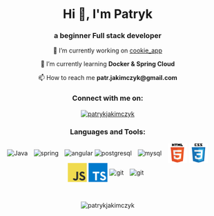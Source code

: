 
<h1 align="center">Hi 👋, I'm Patryk</h1>
<h3 align="center">a beginner Full stack developer</h3>

<p align="center">
    🔭 I’m currently working on <a href="https://github.com/patrykjakimczyk/cookie_app">cookie_app</a>
</p>

<p align="center">
    🌱 I’m currently learning <b>Docker & Spring Cloud</b>
</p>

<p align="center">
    📫 How to reach me <b>patr.jakimczyk@gmail.com</b>
</p>

<h3 align="center">Connect with me on:</h3>

<div align="center">
    <p align="center">
    <a href="https://linkedin.com/in/patryk-jakimczyk-31a434211/" target="blank"><img align="center" src="https://raw.githubusercontent.com/rahuldkjain/github-profile-readme-generator/master/src/images/icons/Social/linked-in-alt.svg" alt="patrykjakimczyk" height="35" width="35" /></a>
    </p>
</div>

<div align="center">
    <p align="center">
        <h3 align="center">Languages and Tools:</h3>
        <img align="center" alt="Java" width="45" style="padding-right:10px;" src="https://cdn.jsdelivr.net/gh/devicons/devicon/icons/java/java-original.svg"/>
        <img align="center" alt="spring" width="45" style="padding-right:10px;" src="https://cdn.jsdelivr.net/gh/devicons/devicon/icons/spring/spring-original.svg"/>
        <img align="center" src="https://angular.io/assets/images/logos/angular/angular.svg" alt="angular" width="45"/> 
        <img align="center" alt="postgresql" width="45" style="padding-right:10px;" src="https://cdn.jsdelivr.net/gh/devicons/devicon/icons/postgresql/postgresql-original-wordmark.svg"/>
        <img align="center" alt="mysql" width="45" style="padding-right:10px;" src="https://cdn.jsdelivr.net/gh/devicons/devicon/icons/mysql/mysql-original-wordmark.svg"/> 
        <img align="center" src="https://raw.githubusercontent.com/devicons/devicon/master/icons/html5/html5-original-wordmark.svg" alt="html5" width="45"/>
        <img align="center" src="https://raw.githubusercontent.com/devicons/devicon/master/icons/css3/css3-original-wordmark.svg" alt="css3" width="45"/>
        <img align="center" src="https://raw.githubusercontent.com/devicons/devicon/master/icons/javascript/javascript-original.svg" alt="javascript" width="45"/>
        <img align="center" src="https://raw.githubusercontent.com/devicons/devicon/master/icons/typescript/typescript-original.svg" alt="typescript" width="45"/> 
        <img align="center" alt="git" width="45" style="padding-right:10px;" src="https://cdn.jsdelivr.net/gh/devicons/devicon/icons/git/git-original.svg"/>
        <img align="center" alt="git" width="45" style="padding-right:10px;" src="https://cdn.jsdelivr.net/gh/devicons/devicon@latest/icons/docker/docker-original.svg" />
    </p>
</div>

<br>

<p align="center">
<img align="" src="https://github-readme-stats.vercel.app/api/top-langs?username=patrykjakimczyk&show_icons=true&locale=en&layout=compact" alt="patrykjakimczyk" />
</p>
